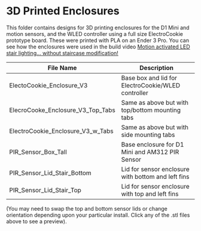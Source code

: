 # 3D Printed Enclosures

This folder contains designs for 3D printing enclosures for the D1 Mini and motion sensors, and the WLED controller using a full size ElectroCookie prototype board.  These were printed with PLA on an Ender 3 Pro.  You can see how the enclosures were used in the build video [Motion activated LED stair lighting... without staircase modification!](https://youtu.be/Y29Y0iTLggg)

File Name | Description
----------|------------
ElectoCookie_Enclosure_V3 | Base box and lid for ElectroCookie/WLED controller
ElecroCooke_Enclosure_V3_Top_Tabs | Same as above but with top/bottom mounting tabs
ElectroCookie_Enclosure_V3_w_Tabs | Same as above but with side mounting tabs
PIR_Sensor_Box_Tall | Base enclosure for D1 Mini and AM312 PIR Sensor
PIR_Sensor_Lid_Stair_Bottom | Lid for sensor enclosure with bottom and left fins
PIR_Sensor_Lid_Stair_Top | Lid for sensor enclosure with top and left fins

(You may need to swap the top and bottom sensor lids or change orientation depending upon your particular install.  Click any of the .stl files above to see a preview).
